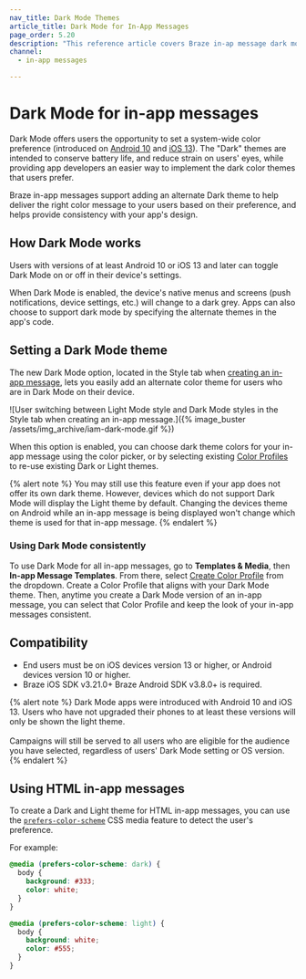 ```yaml
---
nav_title: Dark Mode Themes
article_title: Dark Mode for In-App Messages
page_order: 5.20
description: "This reference article covers Braze in-ap message dark mode support, including how to set a dark mode theme and compatability considerations."
channel:
  - in-app messages

---
```


# Dark Mode for in-app messages

Dark Mode offers users the opportunity to set a system-wide color preference (introduced on [Android 10](https://developer.android.com/guide/topics/ui/look-and-feel/darktheme) and [iOS 13](https://developer.apple.com/documentation/appkit/supporting_dark_mode_in_your_interface/)). The "Dark" themes are intended to conserve battery life, and reduce strain on users' eyes, while providing app developers an easier way to implement the dark color themes that users prefer.

Braze in-app messages support adding an alternate Dark theme to help deliver the right color message to your users based on their preference, and helps provide consistency with your app's design.

## How Dark Mode works

Users with versions of at least Android 10 or iOS 13 and later can toggle Dark Mode on or off in their device's settings.

When Dark Mode is enabled, the device's native menus and screens (push notifications, device settings, etc.) will change to a dark grey. Apps can also choose to support dark mode by specifying the alternate themes in the app's code.

## Setting a Dark Mode theme

The new Dark Mode option, located in the Style tab when [creating an in-app message]({{site.baseurl}}/user_guide/message_building_by_channel/in-app_messages/create/), lets you easily add an alternate color theme for users who are in Dark Mode on their device.

![User switching between Light Mode style and Dark Mode styles in the Style tab when creating an in-app message.]({% image_buster /assets/img_archive/iam-dark-mode.gif %})

When this option is enabled, you can choose dark theme colors for your in-app message using the color picker, or by selecting existing [Color Profiles][2] to re-use existing Dark or Light themes.

{% alert note %}
You may still use this feature even if your app does not offer its own dark theme. However, devices which do not support Dark Mode will display the Light theme by default. Changing the devices theme on Android while an in-app message is being displayed won't change which theme is used for that in-app message.
{% endalert %}

### Using Dark Mode consistently

To use Dark Mode for all in-app messages, go to **Templates & Media**, then **In-app Message Templates**. From there, select [Create Color Profile][2] from the dropdown. Create a Color Profile that aligns with your Dark Mode theme. Then, anytime you create a Dark Mode version of an in-app message, you can select that Color Profile and keep the look of your in-app messages consistent.

## Compatibility

- End users must be on iOS devices version 13 or higher, or Android devices version 10 or higher.
- Braze iOS SDK v3.21.0+ Braze Android SDK v3.8.0+ is required.

{% alert note %}
Dark Mode apps were introduced with Android 10 and iOS 13. Users who have not upgraded their phones to at least these versions will only be shown the light theme. <br><br>Campaigns will still be served to all users who are eligible for the audience you have selected, regardless of users' Dark Mode setting or OS version.
{% endalert %}

## Using HTML in-app messages

To create a Dark and Light theme for HTML in-app messages, you can use the [`prefers-color-scheme`](https://developer.mozilla.org/en-US/docs/Web/CSS/@media/prefers-color-scheme) CSS media feature to detect the user's preference.

For example:

```css
@media (prefers-color-scheme: dark) {
  body {
    background: #333;
    color: white;
  }
}

@media (prefers-color-scheme: light) {
  body {
    background: white;
    color: #555;
  }
}
```

[2]: {{site.baseurl}}/user_guide/message_building_by_channel/in-app_messages/customize/#color-profile
